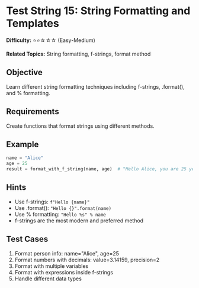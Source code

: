 # Test String 15: String Formatting and Templates

**Difficulty:** ⭐⭐☆☆☆ (Easy-Medium)

**Related Topics:** String formatting, f-strings, format method

## Objective

Learn different string formatting techniques including f-strings, .format(), and % formatting.

## Requirements

Create functions that format strings using different methods.

## Example

```python
name = "Alice"
age = 25
result = format_with_f_string(name, age)  # "Hello Alice, you are 25 years old"
```

## Hints

- Use f-strings: `f"Hello {name}"`
- Use .format(): `"Hello {}".format(name)`
- Use % formatting: `"Hello %s" % name`
- f-strings are the most modern and preferred method

## Test Cases

1. Format person info: name="Alice", age=25
2. Format numbers with decimals: value=3.14159, precision=2
3. Format with multiple variables
4. Format with expressions inside f-strings
5. Handle different data types
